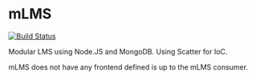 # mLMS
[![Build Status](https://travis-ci.org/camazorro/mLMS.svg?branch=master)](https://travis-ci.org/camazorro/mLMS)

Modular LMS using Node.JS and MongoDB.
Using Scatter for IoC.

mLMS does not have any frontend defined is up to the mLMS consumer.


